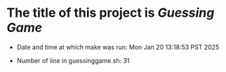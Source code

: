 # The title of this project is *Guessing Game*
 
- Date and time at which make was run:
Mon Jan 20 13:18:53 PST 2025
 
- Number of line in guessinggame.sh:
31
